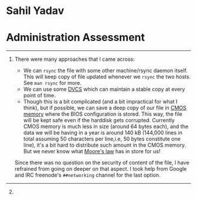 # Sahil Yadav

# Administration Assessment
****

1.	There were many approaches that I came across:

	* We can `rsync` the file with some other machine/rsync daemon itself. This will keep copy of file updated whenever we `rsync` the two hosts. See `man rsync` for more.
	* We can use some [DVCS](https://en.wikipedia.org/wiki/Distributed_version_control) which can maintain a stable copy at every point of time.
	* Though this is a bit complicated (and a bit impractical for what I think), but if possible, we can save a deep copy of our file in [CMOS memory](http://www.pcguide.com/ref/mbsys/bios/comp_CMOS.htm) where the BIOS configuration is stored. This way, the file will be kept safe even if the harddisk gets corrupted. Currently CMOS memory is much less in size (around 64 bytes each), and the data we will be having in a year is around 140 kB (144,000 lines in total assuming 50 characters per line,i.e, 50 bytes constitute one line), it's a bit hard to distribute such amount in the CMOS memory. But we never know what [Moore's law](https://www.britannica.com/topic/Moores-law) has in store for us!

	Since there was no question on the security of content of the file, I have refrained from going on deeper on that aspect. I took help from Google and IRC freenode's `##networking` channel for the last option.

****

2.
